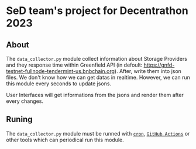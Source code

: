 # SeD team's project for Decentrathon 2023
## About
The `data_collector.py` module collect information about Storage Providers and they response time within Greenfield API (in defoult: https://gnfd-testnet-fullnode-tendermint-us.bnbchain.org). After, write them into json files.
We don't know how we can get datas in realtime. However, we can run this module every seconds to update jsons.

User Interfaces will get informations from the jsons and render them after every changes.

## Runing
The `data_collector.py` module must be runned with [`cron`](https://en.wikipedia.org/wiki/Cron), [`GitHub Actions`](https://docs.github.com/en/actions) or other tools which can periodical run this module. 
